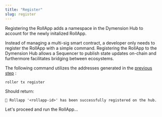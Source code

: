 ```yaml
---
title: "Register"
slug: register
---
```


Registering the RollApp adds a namespace in the Dymension Hub to account for the newly initalized RollApp.

Instead of managing a multi-sig smart contract, a developer only needs to register the RollApp with a simple command. Registering the RollApp to the Dymension Hub allows a Sequencer to publish state updates on-chain and furthermore facilitates bridging between ecosystems.

The following command utilizes the addresses generated in the [previous step](initialize) :

```
roller tx register
```

Should return:

```
💈 Rollapp '<rollapp-id>' has been successfully registered on the hub.
```

Let's proceed and run the RollApp...
